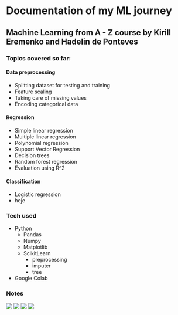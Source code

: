 # Documentation of my ML journey 
## Machine Learning from A - Z course by Kirill Eremenko and Hadelin de Ponteves
### Topics covered so far:
#### Data preprocessing
- Splitting dataset for testing and training
- Feature scaling
- Taking care of missing values
- Encoding categorical data
#### Regression
- Simple linear regression
- Multiple linear regression
- Polynomial regression
- Support Vector Regression
- Decision trees
- Random forest regression
- Evaluation using R^2
#### Classification
- Logistic regression
- heje

### Tech used
- Python
  - Pandas
  - Numpy
  - Matplotlib
  - ScikitLearn
      - preprocessing
      - imputer
      - tree
- Google Colab


### Notes
![](20231208_081238.jpg)
![](20231208_081230.jpg)
![](20231208_081225.jpg)
![](20231208_0812120.jpg)

